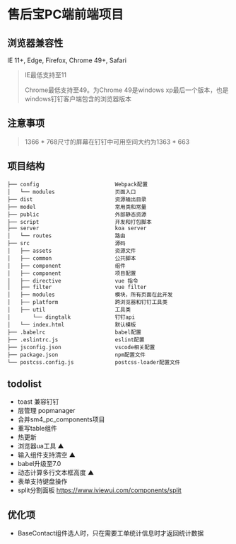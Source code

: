# 售后宝PC端前端项目

## 浏览器兼容性
  IE 11+, Edge, Firefox, Chrome 49+, Safari
  > IE最低支持至11 
  >
  > Chrome最低支持至49。为Chrome 49是windows xp最后一个版本，也是windows钉钉客户端包含的浏览器版本 

## 注意事项
> 1366 * 768尺寸的屏幕在钉钉中可用空间大约为1363 * 663

## 项目结构
```
├── config                        Webpack配置
│   └── modules                   页面入口
├── dist                          资源输出目录
├── model                         常用类和常量
├── public                        外部静态资源
├── script                        开发和打包脚本      
├── server                        koa server      
│   └── routes                    路由
├── src                           源码
│   ├── assets                    资源文件
│   ├── common                    公共脚本
│   ├── component                 组件
│   ├── component                 项目配置
│   ├── directive                 vue 指令
│   ├── filter                    vue filter
│   ├── modules                   模块，所有页面在此开发
│   ├── platform                  跨浏览器和钉钉工具类
│   ├── util                      工具类
│       └── dingtalk              钉钉api
│   └── index.html                默认模板
├── .babelrc                      babel配置
├── .eslintrc.js                  eslint配置  
├── jsconfig.json                 vscode相关配置
├── package.json                  npm配置文件  
└── postcss.config.js             postcss-loader配置文件
```

## todolist
 * toast 兼容钉钉
 * 层管理 popmanager
 * 合并sm4_pc_components项目
 * 重写table组件
 * 热更新
 * 浏览器ua工具 ▲
 * 输入组件支持清空 ▲
 * babel升级至7.0
 * 动态计算多行文本框高度 ▲
 * 表单支持键盘操作
 * split分割面板 https://www.iviewui.com/components/split
 
 ## 优化项
 * BaseContact组件选人时，只在需要工单统计信息时才返回统计数据

